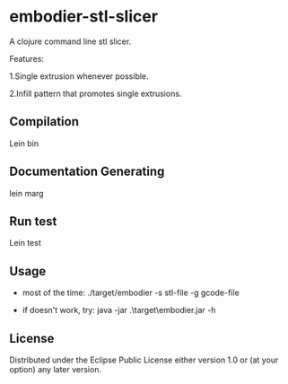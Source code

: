 # embodier-stl-slicer

A clojure command line stl slicer.

Features:

  1.Single extrusion whenever possible.

  2.Infill pattern that promotes single extrusions.

## Compilation

Lein bin

## Documentation Generating

lein marg

## Run test

Lein test

## Usage

* most of the time:
./target/embodier -s stl-file -g gcode-file

* if doesn't work, try:
java -jar .\target\embodier.jar -h

## License

Distributed under the Eclipse Public License either version 1.0 or (at
your option) any later version.
